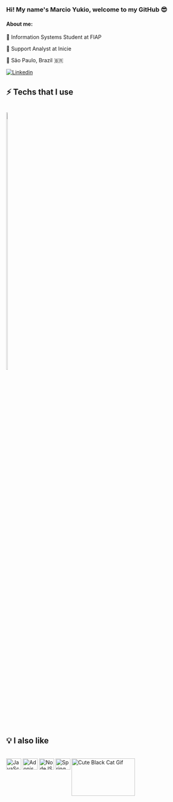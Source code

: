 ### Hi! My name's Marcio Yukio, welcome to my GitHub 😎

#### About me: 

🏫 Information Systems Student at FIAP

💼 Support Analyst at Inicie

📍 São Paulo, Brazil 🇧🇷

[![Linkedin](https://img.shields.io/badge/LinkedIn-0077B5?style=for-the-badge&logo=linkedin&logoColor=white
)](https://www.linkedin.com/in/marcio-yukio-135ab81b6/)

## ⚡ Techs that I use

<div style="display: inline-block"><br/>
<img width="42%" src="https://github-readme-stats.vercel.app/api/top-langs/?username=marcitoyukio&layout=compact&theme=merko"/>
</div>

## 💡 I also like

<div style="display: inline-block"><br/>
<img align="center" alt="JavaScript" height="30" width="40" src="https://cdn.jsdelivr.net/gh/devicons/devicon/icons/javascript/javascript-original.svg" />
<img align="center" alt="Adonis" height="30" width="40" src="https://cdn.jsdelivr.net/gh/devicons/devicon/icons/adonisjs/adonisjs-original.svg" />
<img align="center" alt="NodeJS" height="30" width="40" src="https://cdn.jsdelivr.net/gh/devicons/devicon/icons/nodejs/nodejs-original.svg" />
<img align="center" alt="Spring" height="30" width="40" src="https://cdn.jsdelivr.net/gh/devicons/devicon/icons/spring/spring-original.svg" />
<img align="right" height="100" width="170" alt="Cute Black Cat Gif" src="https://i.giphy.com/media/LmgHHxtKgDsYrVsEOw/giphy.webp" />
</div>
